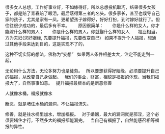 很多女人总想，工作好事业好，不如嫁得好，所以总想投机取巧，结果很多女孩子，都是赔了青春赔了眼泪，最后落得第三者的名头。很多家长，甚至也误导自己家的孩子，尤其是家有一凤，更希望孩子嫁得好，好好打扮，到时嫁好就行了。但往往很少成功的，最后多有不幸。
&nbsp;
    原因很简单：
&nbsp;
    你是什么样的女人，你才能嫁什么样的男人；
&nbsp;
    你是什么样的男人，你就娶什么样的女人
&nbsp;
    福业相当，方为夫妇(求好姻缘, 先要提升福报，先要改变自己)
&nbsp;
如果不提升个人福报，想通过其他手段来达到目的，这是实现不了的，

这种不切实际的想法，佛称为“妄想”
&nbsp;
如果两人条件相差太大，注定不能走到一起，

无论用什么方法，无论多努力也是徒劳。
&nbsp;
所以要想获得好姻缘，必须要提升自己的福报，从改变自己身做起。
&nbsp;
我们的事业，财富，相貌是福报的体现，当我们福报大了，自然事事如意。
&nbsp;
提升福报最根本的是断恶修善

人就像水桶，福报就像水

断恶，就是堵住水桶的漏洞，不让福报流失。

修善，就是往水桶里加水，增加福报。
&nbsp;
对于婚姻，最大的漏洞就是邪淫，这个必须要堵住才行，不然多大的福报都能漏完。
&nbsp;
当自己有福报了，自然能感召相等福报的异性。